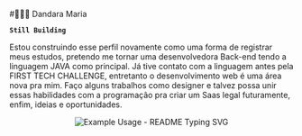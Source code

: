 #👩🏽‍🎓 Dandara Maria

**`Still Building`**

Estou construindo esse perfil novamente como uma forma de registrar meus estudos, pretendo me tornar uma desenvolvedora Back-end tendo a linguagem JAVA como principal. Já tive contato com a linguagem antes pela FIRST TECH CHALLENGE, entretanto o desenvolvimento web é uma área nova pra mim. Faço alguns trabalhos como designer e talvez possa unir essas habilidades com a programação pra criar um Saas legal futuramente, enfim, ideias e oportunidades.

<p align="center">
  <img src="https://readme-typing-svg.demolab.com/?lines=Dandara+aqui!;Seja+bem+vindo(a)+ao+meu+perfil!;Por+enquanto+não+tem+muito+o+que+ver;Mas+você+vai+gostar+dos+meus+futuros+projetos!;ata+amo+!&font=Fira%20Code&center=true&width=700&height=50&duration=3000&pause=900" alt="Example Usage - README Typing SVG">
</p>
